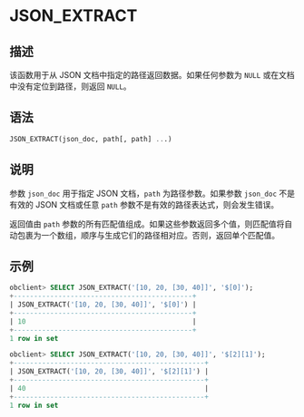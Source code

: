 # JSON_EXTRACT

## 描述

该函数用于从 JSON 文档中指定的路径返回数据。如果任何参数为 `NULL` 或在文档中没有定位到路径，则返回 `NULL`。

## 语法

```sql
JSON_EXTRACT(json_doc, path[, path] ...)
```

## 说明

参数 `json_doc` 用于指定 JSON 文档，`path` 为路径参数。如果参数 `json_doc` 不是有效的 JSON 文档或任意 `path` 参数不是有效的路径表达式，则会发生错误。

返回值由 `path` 参数的所有匹配值组成。如果这些参数返回多个值，则匹配值将自动包裹为一个数组，顺序与生成它们的路径相对应。否则，返回单个匹配值。

## 示例

```sql
obclient> SELECT JSON_EXTRACT('[10, 20, [30, 40]]', '$[0]');
+--------------------------------------------+
| JSON_EXTRACT('[10, 20, [30, 40]]', '$[0]') |
+--------------------------------------------+
| 10                                         |
+--------------------------------------------+
1 row in set

obclient> SELECT JSON_EXTRACT('[10, 20, [30, 40]]', '$[2][1]');
+-----------------------------------------------+
| JSON_EXTRACT('[10, 20, [30, 40]]', '$[2][1]') |
+-----------------------------------------------+
| 40                                            |
+-----------------------------------------------+
1 row in set
```
